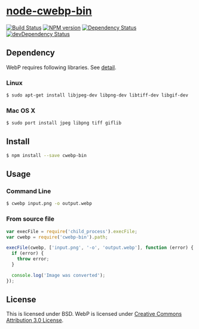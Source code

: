 # [node-cwebp-bin](https://www.npmjs.org/package/cwebp-bin)

[![Build Status](https://travis-ci.org/1000ch/node-cwebp-bin.svg?branch=master)](https://travis-ci.org/1000ch/node-cwebp-bin)
[![NPM version](https://badge.fury.io/js/cwebp-bin.svg)](http://badge.fury.io/js/cwebp-bin)
[![Dependency Status](https://david-dm.org/1000ch/node-cwebp-bin.svg)](https://david-dm.org/1000ch/node-cwebp-bin)
[![devDependency Status](https://david-dm.org/1000ch/node-cwebp-bin/dev-status.svg)](https://david-dm.org/1000ch/node-cwebp-bin#info=devDependencies)

## Dependency

WebP requires following libraries. See [detail](https://developers.google.com/speed/webp/docs/compiling).

### Linux

```sh
$ sudo apt-get install libjpeg-dev libpng-dev libtiff-dev libgif-dev
```

### Mac OS X

```sh
$ sudo port install jpeg libpng tiff giflib
```

## Install

```sh
$ npm install --save cwebp-bin
```

## Usage

### Command Line

```sh
$ cwebp input.png -o output.webp
```

### From source file

```js
var execFile = require('child_process').execFile;
var cwebp = require('cwebp-bin').path;

execFile(cwebp, ['input.png', '-o', 'output.webp'], function (error) {
  if (error) {
    throw error;
  }

  console.log('Image was converted');
});
```

## License

This is licensed under BSD.
WebP is licensed under [Creative Commons Attribution 3.0 License](http://creativecommons.org/licenses/by/3.0/).